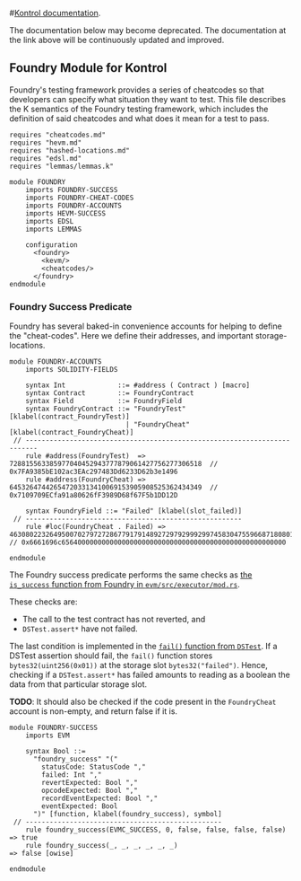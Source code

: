 #[Kontrol documentation](https://docs.runtimeverification.com/kontrol).

The documentation below may become deprecated. The documentation at the link above will be continuously updated and improved.

Foundry Module for Kontrol
--------------------------

Foundry's testing framework provides a series of cheatcodes so that developers can specify what situation they want to test.
This file describes the K semantics of the Foundry testing framework, which includes the definition of said cheatcodes and what does it mean for a test to pass.

```k
requires "cheatcodes.md"
requires "hevm.md"
requires "hashed-locations.md"
requires "edsl.md"
requires "lemmas/lemmas.k"

module FOUNDRY
    imports FOUNDRY-SUCCESS
    imports FOUNDRY-CHEAT-CODES
    imports FOUNDRY-ACCOUNTS
    imports HEVM-SUCCESS
    imports EDSL
    imports LEMMAS

    configuration
      <foundry>
        <kevm/>
        <cheatcodes/>
      </foundry>
endmodule
```

### Foundry Success Predicate

Foundry has several baked-in convenience accounts for helping to define the "cheat-codes".
Here we define their addresses, and important storage-locations.

```k
module FOUNDRY-ACCOUNTS
    imports SOLIDITY-FIELDS

    syntax Int             ::= #address ( Contract ) [macro]
    syntax Contract        ::= FoundryContract
    syntax Field           ::= FoundryField
    syntax FoundryContract ::= "FoundryTest"  [klabel(contract_FoundryTest)]
                             | "FoundryCheat" [klabel(contract_FoundryCheat)]
 // -------------------------------------------------------------------------
    rule #address(FoundryTest)  => 728815563385977040452943777879061427756277306518  // 0x7FA9385bE102ac3EAc297483Dd6233D62b3e1496
    rule #address(FoundryCheat) => 645326474426547203313410069153905908525362434349  // 0x7109709ECfa91a80626fF3989D68f67F5b1DD12D

    syntax FoundryField ::= "Failed" [klabel(slot_failed)]
 // ------------------------------------------------------
    rule #loc(FoundryCheat . Failed) => 46308022326495007027972728677917914892729792999299745830475596687180801507328 // 0x6661696c65640000000000000000000000000000000000000000000000000000

endmodule
```

The Foundry success predicate performs the same checks as [the `is_success` function from Foundry in `evm/src/executor/mod.rs`](https://github.com/foundry-rs/foundry/blob/e530c7325816e4256f62f4426bd9985dc54da831/evm/src/executor/mod.rs#L490).

These checks are:

-   The call to the test contract has not reverted, and
-   `DSTest.assert*` have not failed.

The last condition is implemented in the [`fail()` function from `DSTest`](https://github.com/dapphub/ds-test/blob/9310e879db8ba3ea6d5c6489a579118fd264a3f5/src/test.sol#L65).
If a DSTest assertion should fail, the `fail()` function stores `bytes32(uint256(0x01))` at the storage slot `bytes32("failed")`.
Hence, checking if a `DSTest.assert*` has failed amounts to reading as a boolean the data from that particular storage slot.

**TODO**: It should also be checked if the code present in the `FoundryCheat` account is non-empty, and return false if it is.

```k
module FOUNDRY-SUCCESS
    imports EVM

    syntax Bool ::=
      "foundry_success" "("
        statusCode: StatusCode ","
        failed: Int ","
        revertExpected: Bool ","
        opcodeExpected: Bool ","
        recordEventExpected: Bool ","
        eventExpected: Bool
      ")" [function, klabel(foundry_success), symbol]
 // -------------------------------------------------
    rule foundry_success(EVMC_SUCCESS, 0, false, false, false, false) => true
    rule foundry_success(_, _, _, _, _, _)                            => false [owise]

endmodule
```
